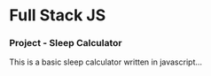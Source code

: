 # Full Stack JS

### Project - Sleep Calculator

This is a basic sleep calculator written in javascript...